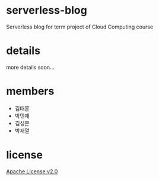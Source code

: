 # serverless-blog
Serverless blog for term project of Cloud Computing course
# details
more details soon...

# members
- 김태훈
- 박민재
- 김성문
- 박재열

# license
[Apache License v2.0](https://www.apache.org/licenses/LICENSE-2.0)
